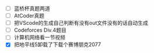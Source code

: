 - [ ] 蓝桥杯真题两道
- [ ] AtCoder真题
- [ ] 把VScode的生成自己判断有没有out文件没有的话自动生成
- [ ] Codeforces Div.4题目
- [ ] 计算机网络看一节视频
- [x] 把地平线5卸载了下载个赛博朋克2077